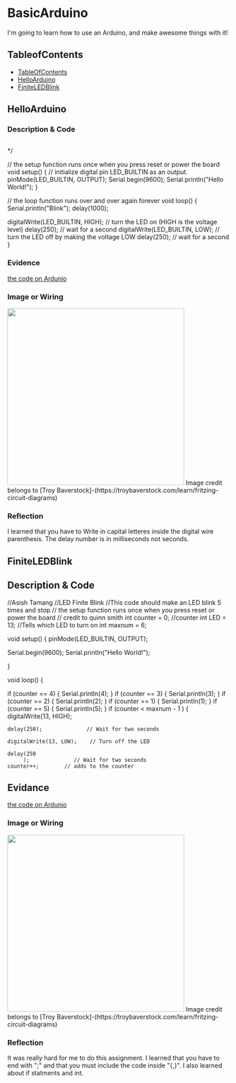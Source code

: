 # BasicArduino
I'm going to learn how to use an Arduino, and make awesome things with it!


## TableofContents
* [TableOfContents](#TableOfContents)
* [HelloArduino](#HelloArduino)
* [FiniteLEDBlink](#FiniteLEDBlink)

## HelloArduino

### Description & Code

```C++

```
*/

// the setup function runs once when you press reset or power the board
void setup() {
  // initialize digital pin LED_BUILTIN as an output.
  pinMode(LED_BUILTIN, OUTPUT);
  Serial.begin(9600);
  Serial.println("Hello World!");
}

// the loop function runs over and over again forever
void loop() {
    Serial.println("Blink");
    delay(1000);

  digitalWrite(LED_BUILTIN, HIGH);   // turn the LED on (HIGH is the voltage level)
  delay(250);                       // wait for a second
  digitalWrite(LED_BUILTIN, LOW);    // turn the LED off by making the voltage LOW
  delay(250);                       // wait for a second
}

### Evidence
[the code on Ardunio](https://create.arduino.cc/editor/atamang62/41046b03-d2d1-43d5-b7ff-e4ded7ff7a52)
### Image or Wiring
<img src="https://github.com/atamang62/BasicArduino/blob/main/images/SIK_Circuit_1A-Blink_bb.png" width="400">
Image credit belongs to [Troy Baverstock]-(https://troybaverstock.com/learn/fritzing-circuit-diagrams)

### Reflection
I learned that you have to Write in capital letteres inside the digital wire parenthesis. The delay number is in milliseconds not seconds.


## FiniteLEDBlink

## Description & Code
//Asish Tamang
//LED Finite Blink
//This code should make an LED blink 5 times and stop
// the setup function runs once when you press reset or power the board
// credit to quinn smith
int counter = 0;      //counter
int LED = 13;     //Tells which LED to turn on
int maxnum = 6;

void setup() {
  pinMode(LED_BUILTIN, OUTPUT);

  Serial.begin(9600);
  Serial.println("Hello World!");

}

void loop() {

  if (counter == 4) {
    Serial.println(4);
  } if (counter == 3) {
    Serial.println(3);
  } if (counter == 2) {
    Serial.println(2);
  } if (counter == 1) {
    Serial.println(1);
  } if (counter == 5) {
    Serial.println(5);
  }
  if (counter < maxnum - 1 ) {
    digitalWrite(13, HIGH);

    delay(250);              // Wait for two seconds

    digitalWrite(13, LOW);    // Turn off the LED

    delay(250
         );              // Wait for two seconds
    counter++;        // adds to the counter

## Evidance
[the code on Ardunio](https://create.arduino.cc/editor/atamang62/b3cc8c9e-7a22-4ddc-86a5-8948dcb5db91)

### Image or Wiring
<img src="https://github.com/atamang62/BasicArduino/blob/main/images/SIK_Circuit_1A-Blink_bb.png" width="400">
Image credit belongs to [Troy Baverstock]-(https://troybaverstock.com/learn/fritzing-circuit-diagrams)

### Reflection
It was really hard for me to do this assignment. I learned that you have to end with ";" and that you must include the code inside "{,}". I also learned about if statments and int.

